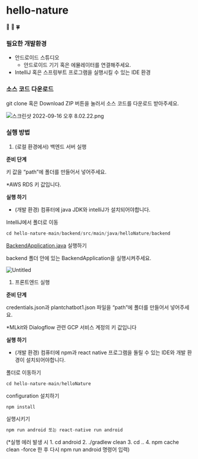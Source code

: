 # hello-nature
:green_heart: :herb: :four_leaf_clover:
### 필요한 개발환경

- 안드로이드 스튜디오
    - 안드로이드 기기 혹은 에뮬레이터를 연결해주세요.
- IntelliJ 혹은 스프링부트 프로그램을 실행시킬 수 있는 IDE 환경

### 소스 코드 다운로드

git clone 혹은 Download ZIP 버튼을 눌러서 소스 코드를 다운로드 받아주세요.

![스크린샷 2022-09-16 오후 8.02.22.png](https://s3-us-west-2.amazonaws.com/secure.notion-static.com/229e39a0-a589-4642-8535-dfb2130638ee/%E1%84%89%E1%85%B3%E1%84%8F%E1%85%B3%E1%84%85%E1%85%B5%E1%86%AB%E1%84%89%E1%85%A3%E1%86%BA_2022-09-16_%E1%84%8B%E1%85%A9%E1%84%92%E1%85%AE_8.02.22.png)

### 실행 방법

1. (로컬 환경에서) 백엔드 서버 실행

**준비 단계**

키 값을 “path”에 폴더를 만들어서 넣어주세요. 

*AWS RDS 키 값입니다. 

**실행 하기**

- (개발 환경) 컴퓨터에 java JDK와 intelliJ가 설치되어야합니다.

IntelliJ에서 폴더로 이동

```jsx
cd hello-nature-main/backend/src/main/java/helloNature/backend
```

[BackendApplication.java](http://BackendApplication.java) 실행하기 

backend 폴더 안에 있는 BackendApplication을 실행시켜주세요.

![Untitled](https://s3-us-west-2.amazonaws.com/secure.notion-static.com/c11a9cc5-5170-4b6b-9f29-552d16d04948/Untitled.png)

1. 프론트엔드 실행 

**준비 단계**

credentials.json과 plantchatbot1.json 파일을 “path”에 폴더를 만들어서 넣어주세요. 

*MLkit와 Dialogflow 관련  GCP 서비스 계정의 키 값입니다

**실행 하기**

- (개발 환경) 컴퓨터에 npm과 react native 프로그램을 돌릴 수 있는 IDE와 개발 환경이 설치되어야합니다.

폴더로 이동하기

```jsx
cd hello-nature-main/helloNature
```

configuration 설치하기

```jsx
npm install 
```

실행시키기 

```jsx
npm run android 또는 react-native run android
```

(*실행 에러 발생 시 1. cd android 2. ./gradlew clean 3. cd .. 4. npm cache clean -force 한 후 다시 npm run android 명령어 입력)
